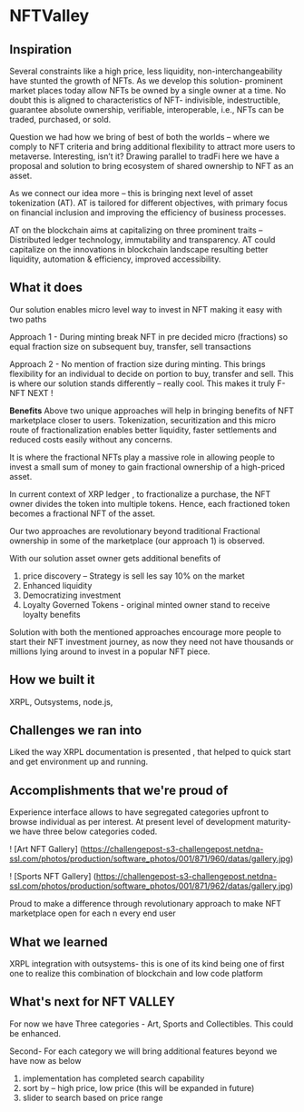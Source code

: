 # NFTValley
## Inspiration

Several constraints like a high price, less liquidity, non-interchangeability have stunted the growth of NFTs. As we develop this solution- prominent market places today allow NFTs be owned by a single owner at a time. No doubt this is aligned to characteristics of NFT- indivisible, indestructible, guarantee absolute ownership, verifiable, interoperable, i.e., NFTs can be traded, purchased, or sold.

Question we had how we bring of best of both the worlds – where we comply to NFT criteria and bring additional flexibility to attract more users to metaverse. Interesting, isn’t it? 
Drawing parallel to tradFi here we have a proposal and solution to bring ecosystem of shared ownership to NFT as an asset.

As we connect our idea more – this is bringing next level of asset tokenization (AT). AT is tailored for different objectives, with primary focus on financial inclusion and improving the efficiency of business processes.

AT on the blockchain aims at capitalizing on three prominent traits – Distributed ledger technology, immutability and transparency. AT could capitalize on the innovations in blockchain landscape resulting better liquidity, automation & efficiency, improved accessibility.

## What it does

Our solution enables micro level way to invest in NFT making it easy with two paths

Approach 1 - During minting break NFT in pre decided micro (fractions) so equal fraction size on subsequent buy, transfer, sell transactions

Approach 2 - No mention of fraction size during minting. This brings flexibility for an individual to decide on portion to buy, transfer and sell. This is where our solution stands differently – really cool. This makes it truly F-NFT NEXT !

**Benefits**
Above two unique approaches will help in bringing benefits of NFT marketplace closer to users. Tokenization, securitization and this micro route of fractionalization enables better liquidity, faster settlements and reduced costs easily without any concerns.
 
It is where the fractional NFTs play a massive role in allowing people to invest a small sum of money to gain fractional ownership of a high-priced asset.

In current context of XRP ledger , to fractionalize a purchase, the NFT owner divides the token into multiple tokens. Hence, each fractioned token becomes a fractional NFT of the asset.

Our two approaches are revolutionary beyond traditional Fractional ownership in some of the marketplace (our approach 1) is observed.

With our solution asset owner gets additional benefits of 
1. price discovery – Strategy is sell les say 10% on the market
2. Enhanced liquidity 
3. Democratizing investment
4. Loyalty Governed Tokens - original minted owner stand to receive loyalty benefits  

Solution with both the mentioned approaches encourage more people to start their NFT investment journey, as now they need not have thousands or millions lying around to invest in a popular NFT piece.

## How we built it
XRPL, Outsystems, node.js, 

## Challenges we ran into
Liked the way XRPL documentation is presented , that helped to quick start and get environment up and running. 

## Accomplishments that we're proud of

Experience interface allows to have segregated categories upfront to browse individual as per interest. At present level of development maturity- we have three below categories coded.

! [Art NFT Gallery] (https://challengepost-s3-challengepost.netdna-ssl.com/photos/production/software_photos/001/871/960/datas/gallery.jpg)

! [Sports NFT Gallery] (https://challengepost-s3-challengepost.netdna-ssl.com/photos/production/software_photos/001/871/962/datas/gallery.jpg)

Proud to make a difference through revolutionary approach to make NFT marketplace open for each n every end user

## What we learned
XRPL integration with outsystems- this is one of its kind being one of first one to realize this combination of blockchain and low code platform

## What's next for NFT VALLEY
For now we have Three categories - Art, Sports and Collectibles. This could be enhanced.

Second- For each category we will bring additional features beyond we have now as below
1.	implementation has completed search capability
2.	sort by – high price, low price (this will be expanded in future)
3.	slider to search based on price range 
